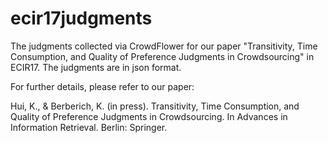 # ecir17judgments
The judgments collected via CrowdFlower for our paper "Transitivity, Time Consumption, and Quality of Preference Judgments in Crowdsourcing" in ECIR17. The judgments are in json format.

For further details, please refer to our paper:

Hui, K., & Berberich, K. (in press). Transitivity, Time Consumption, and Quality of Preference Judgments in Crowdsourcing. In Advances in Information Retrieval. Berlin: Springer.
